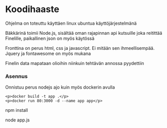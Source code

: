 # Koodihaaste

<p>Ohjelma on toteuttu käyttäen linux ubuntua käyttöjärjestelmänä</p>
<p>Bäkkärinä toimii Node.js, sisältää oman rajapinnan api kutsuille joka reitittää Finelille, paikallinen json on myös käytössä</p>
<p>Fronttina on perus html, css ja javascript. Ei mitään sen ihmeellisempää. Jquery ja fontawesome on myös mukana</p>
<p>Finelin data mapataan olioihin niinkuin tehtävän annossa pyydettiin</p>

<h3>Asennus</h3>
<p>Onnistuu perus nodejs ajo kuin myös dockerin avulla</p>

```
<p>docker build -t app .</p>
<p>docker run 80:3000 -d --name app app</p>
```

<p>npm install</p>
<p>node app.js</p>
